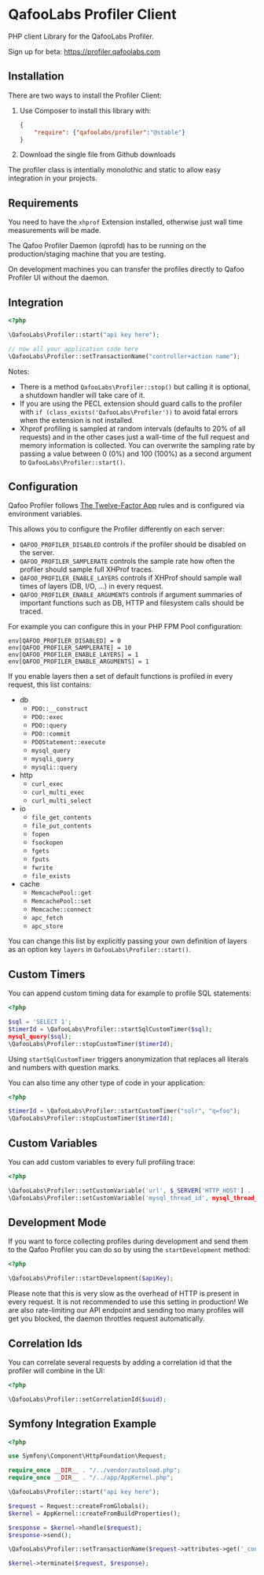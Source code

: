 # QafooLabs Profiler Client

PHP client Library for the QafooLabs Profiler.

Sign up for beta: https://profiler.qafoolabs.com

## Installation

There are two ways to install the Profiler Client:

1. Use Composer to install this library with:

   ```json
   {
       "require": {"qafoolabs/profiler":"@stable"}
   }
   ```

2. Download the single file from Github downloads

The profiler class is intentially monolothic and static to allow easy
integration in your projects.

## Requirements

You need to have the `xhprof` Extension installed, otherwise just wall time
measurements will be made.

The Qafoo Profiler Daemon (qprofd) has to be running on the production/staging
machine that you are testing.

On development machines you can transfer the profiles directly to Qafoo Profiler UI
without the daemon.

## Integration

```php
<?php

\QafooLabs\Profiler::start("api key here");

// now all your application code here
\QafooLabs\Profiler::setTransactionName("controller+action name");
```
Notes:

- There is a method `QafooLabs\Profiler::stop()` but calling it is optional, a
  shutdown handler will take care of it.
- If you are using the PECL extension should guard calls to the profiler with `if (class_exists('QafooLabs\Profiler'))`
  to avoid fatal errors when the extension is not installed.
- Xhprof profiling is sampled at random intervals (defaults to 20% of all requests)
  and in the other cases just a wall-time of the full request and memory information
  is collected. You can overwrite the sampling rate by passing a value between 0 (0%) and 100 (100%) as a second
  argument to `QafooLabs\Profiler::start()`.

## Configuration

Qafoo Profiler follows [The Twelve-Factor App](http://12factor.net/) rules and is configured
via environment variables.

This allows you to configure the Profiler differently on each server:

- `QAFOO_PROFILER_DISABLED` controls if the profiler should be disabled on the server.
- `QAFOO_PROFILER_SAMPLERATE` controls the sample rate how often the profiler should sample full XHProf traces.
- `QAFOO_PROFILER_ENABLE_LAYERS` controls if XHProf should sample wall times of layers (DB, I/O, ...) in every request.
- `QAFOO_PROFILER_ENABLE_ARGUMENTS` controls if argument summaries of important functions such as DB, HTTP and filesystem calls should be traced.

For example you can configure this in your PHP FPM Pool configuration:

    env[QAFOO_PROFILER_DISABLED] = 0
    env[QAFOO_PROFILER_SAMPLERATE] = 10
    env[QAFOO_PROFILER_ENABLE_LAYERS] = 1
    env[QAFOO_PROFILER_ENABLE_ARGUMENTS] = 1

If you enable layers then a set of default functions is profiled in every request, this list contains:

* db
   * `PDO::__construct`
   * `PDO::exec`
   * `PDO::query`
   * `PDO::commit`
   * `PDOStatement::execute`
   * `mysql_query`
   * `mysqli_query`
   * `mysqli::query`
* http
   * `curl_exec`
   * `curl_multi_exec`
   * `curl_multi_select`
* io
   * `file_get_contents`
   * `file_put_contents`
   * `fopen`
   * `fsockopen`
   * `fgets`
   * `fputs`
   * `fwrite`
   * `file_exists`
* cache
   * `MemcachePool::get`
   * `MemcachePool::set`
   * `Memcache::connect`
   * `apc_fetch`
   * `apc_store`

You can change this list by explicitly passing your own definition of layers as
an option key `layers` in `QafooLabs\Profiler::start()`.

## Custom Timers

You can append custom timing data for example to profile SQL statements:

```php
<?php

$sql = 'SELECT 1';
$timerId = \QafooLabs\Profiler::startSqlCustomTimer($sql);
mysql_query($sql);
\QafooLabs\Profiler::stopCustomTimer($timerId);
```

Using `startSqlCustomTimer` triggers anonymization that replaces all literals
and numbers with question marks.

You can also time any other type of code in your application:

```php
<?php

$timerId = \QafooLabs\Profiler::startCustomTimer("solr", "q=foo");
\QafooLabs\Profiler::stopCustomTimer($timerId);
```

## Custom Variables

You can add custom variables to every full profiling trace:

```php
<?php

\QafooLabs\Profiler::setCustomVariable('url', $_SERVER['HTTP_HOST'] . '/' . $_SERVER['REQUEST_URI']);
\QafooLabs\Profiler::setCustomVariable('mysql_thread_id', mysql_thread_id());
```

## Development Mode

If you want to force collecting profiles during development and send them to
the Qafoo Profiler you can do so by using the `startDevelopment` method:

```php
<?php

\QafooLabs\Profiler::startDevelopment($apiKey);
```

Please note that this is very slow as the overhead of HTTP is present in every
request. It is not recommended to use this setting in production! We are also
rate-limiting our API endpoint and sending too many profiles will get you
blocked, the daemon throttles request automatically.

## Correlation Ids

You can correlate several requests by adding a correlation id that the profiler
will combine in the UI:

```php
<?php

\QafooLabs\Profiler::setCorrelationId($uuid);
```

## Symfony Integration Example

```php
<?php

use Symfony\Component\HttpFoundation\Request;

require_once __DIR__ . "/../vendor/autoload.php";
require_once __DIR__ . "/../app/AppKernel.php";

\QafooLabs\Profiler::start("api key here");

$request = Request::createFromGlobals();
$kernel = AppKernel::createFromBuildProperties();

$response = $kernel->handle($request);
$response->send();

\QafooLabs\Profiler::setTransactionName($request->attributes->get('_controller', 'notfound'));

$kernel->terminate($request, $response);
```
